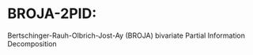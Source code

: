 # BROJA-2PID:  
Bertschinger-Rauh-Olbrich-Jost-Ay (BROJA) bivariate Partial Information Decomposition

